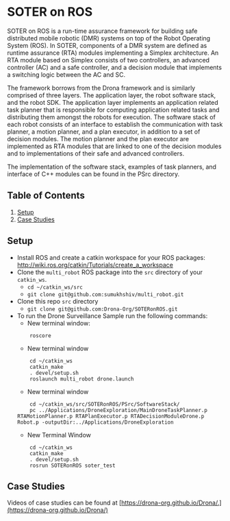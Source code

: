 # SOTER on ROS

SOTER on ROS is a run-time assurance framework for building safe distributed mobile robotic (DMR) systems on top of the Robot Operating System (ROS). In SOTER, components of a DMR system are defined as runtime assurance (RTA) modules implementing a Simplex architecture. An RTA module based on Simplex consists of two controllers, an advanced controller (AC) and a safe controller, and a decision module that implements a switching logic between the AC and SC. 

The framework borrows from the Drona framework and is similarly comprised of three layers. The application layer, the robot software stack, and the robot SDK. The application layer implements an application related task planner that is responsible for computing application related tasks and distributing them amongst the robots for execution. The software stack of each robot consists of an interface to establish the communication with task planner, a motion planner, and a plan executor, in addition to a set of decision modules. The motion planner and the plan executor are implemented as RTA modules that are linked to one of the decision modules and to implementations of their safe and advanced controllers. 

The implementation of the software stack, examples of task planners, and interface of C++ modules can be found in the PSrc directory.


## Table of Contents
1. [ Setup ](#Setup)
2. [ Case Studies ](#examples)

<a name="Setup"></a>
## Setup
- Install ROS and create a catkin workspace for your ROS packages: http://wiki.ros.org/catkin/Tutorials/create_a_workspace
- Clone the `multi_robot` ROS package into the `src` directory of your `catkin_ws`. 
    - `cd ~/catkin_ws/src`
    - `git clone git@github.com:sumukhshiv/multi_robot.git`
- Clone this repo `src` directory
    - `git clone git@github.com:Drona-Org/SOTERonROS.git`
- To run the Drone Surveillance Sample run the following commands:
    - New terminal window: 
    ```
        roscore
    ```
    - New terminal window
    ``` 
        cd ~/catkin_ws
        catkin_make
        . devel/setup.sh
        roslaunch multi_robot drone.launch
    ```
    - New terminal window
    ``` 
        cd ~/catkin_ws/src/SOTERonROS/PSrc/SoftwareStack/
        pc ../Applications/DroneExploration/MainDroneTaskPlanner.p RTAMotionPlanner.p RTAPlanExecutor.p RTADecisionModuleDrone.p Robot.p -outputDir:../Applications/DroneExploration
    ```
    - New Terminal Window
    ``` 
        cd ~/catkin_ws
        catkin_make
        . devel/setup.sh
        rosrun SOTERonROS soter_test
    ```

<a name="examples"></a>
## Case Studies

Videos of case studies can be found at [https://drona-org.github.io/Drona/.](https://drona-org.github.io/Drona/)
